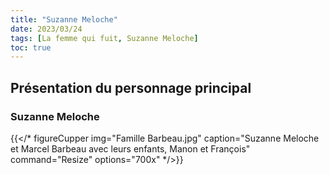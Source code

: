 ```yaml
---
title: "Suzanne Meloche"
date: 2023/03/24
tags: [La femme qui fuit, Suzanne Meloche]
toc: true
---
```


## Présentation du personnage principal

### Suzanne Meloche


{{</* figureCupper
img="Famille Barbeau.jpg" 
caption="Suzanne Meloche et Marcel Barbeau avec leurs enfants, Manon et François" 
command="Resize" 
options="700x" */>}}
